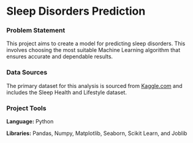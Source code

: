 # Sleep Disorders Prediction

### Problem Statement

This project aims to create a model for predicting sleep disorders. This involves choosing the most suitable Machine Learning algorithm that ensures accurate and dependable results.

### Data Sources

The primary dataset for this analysis is sourced from [Kaggle.com](https://www.kaggle.com/datasets/uom190346a/sleep-health-and-lifestyle-dataset) and includes the Sleep Health and Lifestyle dataset.

### Project Tools

**Language:** Python 

**Libraries:** Pandas, Numpy, Matplotlib, Seaborn, Scikit Learn, and Joblib 

 
